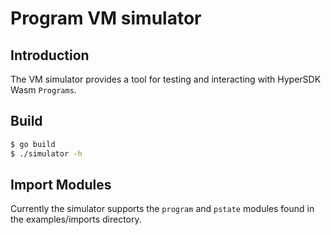 # Program VM simulator

## Introduction

The VM simulator provides a tool for testing and interacting with HyperSDK Wasm `Programs`.

## Build

```sh
$ go build
$ ./simulator -h
```
## Import Modules

Currently the simulator supports the `program` and `pstate` modules found in the
examples/imports directory.




